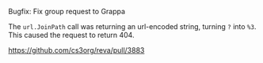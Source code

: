 Bugfix: Fix group request to Grappa

The `url.JoinPath` call was returning an url-encoded string, turning `?` into
`%3`. This caused the request to return 404.

https://github.com/cs3org/reva/pull/3883
